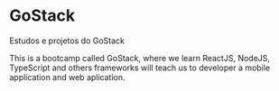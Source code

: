 # GoStack
Estudos e projetos do GoStack

This is a bootcamp called GoStack, where we learn ReactJS, NodeJS, TypeScript and others frameworks will teach us to developer a mobile application and web aplication.
